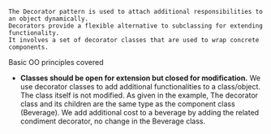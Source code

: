 ```
The Decorator pattern is used to attach additional responsibilities to an object dynamically.
Decorators provide a flexible alternative to subclassing for extending functionality.
It involves a set of decorator classes that are used to wrap concrete components.
```

Basic OO principles covered

- **Classes should be open for extension but closed for modification.**
We use decorator classes to add additional functionalities to a class/object. The class itself is not modified. As given in the example, The decorator class and its children are the same type as the component class (Beverage). We add additional cost to a beverage by adding the related condiment decorator, no change in the Beverage class.